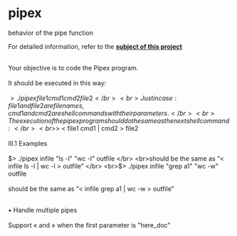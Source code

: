 # pipex
behavior of the pipe function

For detailed information, refer to the **[subject of this project](https://github.com/ilnrzakirov/pipex/blob/main/en.subject.pdf)**

<br> Your objective is to code the Pipex program. </br>
<br>It should be executed in this way: </br>
<br>$> ./pipex file1 cmd1 cmd2 file2 </br>
<br>Just in case: file1 and file2 are file names, cmd1 and cmd2 are shell commands with
their parameters. </br>
<br>The execution of the pipex program should do the same as the next shell command: </br>
<br>$> < file1 cmd1 | cmd2 > file2 </br>
<br>III.1 Examples </br>
<br>$> ./pipex infile "ls -l" "wc -l" outfile </br>
<br>should be the same as “< infile ls -l | wc -l > outfile” </br>
<br>$> ./pipex infile "grep a1" "wc -w" outfile </br>
<br>should be the same as “< infile grep a1 | wc -w > outfile” </br>

<br> • Handle multiple pipes </br>
<br> Support « and » when the first parameter is "here_doc" </br>
